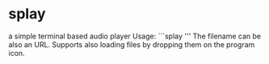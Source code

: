 # splay
 a simple terminal based audio player
Usage: ```splay <filename>'''
The filename can be also an URL. 
Supports also loading files by dropping them on the program icon. 
